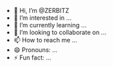 - 👋 Hi, I’m @ZERBITZ
- 👀 I’m interested in ...
- 🌱 I’m currently learning ...
- 💞️ I’m looking to collaborate on ...
- 📫 How to reach me ...
- 😄 Pronouns: ...
- ⚡ Fun fact: ...

<!---
ZERBITZ/ZERBITZ is a ✨ special ✨ repository because its `README.md` (this file) appears on your GitHub profile.
You can click the Preview link to take a look at your changes.
--->

